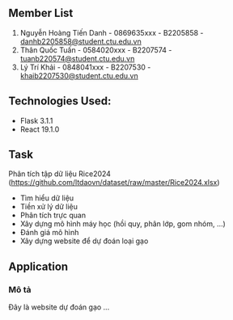 ## Member List 

1. Nguyễn Hoàng Tiến Danh - 0869635xxx - B2205858 - danhb2205858@student.ctu.edu.vn
2. Thân Quốc Tuấn - 0584020xxx - B2207574 - tuanb220574@student.ctu.edu.vn
3. Lý Trí Khải - 0848041xxx - B2207530 - khaib2207530@student.ctu.edu.vn

## Technologies Used:

- Flask 3.1.1
- React 19.1.0

## Task

Phân tích tập dữ liệu Rice2024
(https://github.com/ltdaovn/dataset/raw/master/Rice2024.xlsx)

- Tìm hiểu dữ liệu
- Tiền xử lý dữ liệu
- Phân tích trực quan
- Xây dựng mô hình máy học (hồi quy, phân lớp, gom nhóm, …)
- Đánh giá mô hình
- Xây dựng website để dự đoán loại gạo

## Application

### Mô tả
Đây là website dự đoán gạo ...
